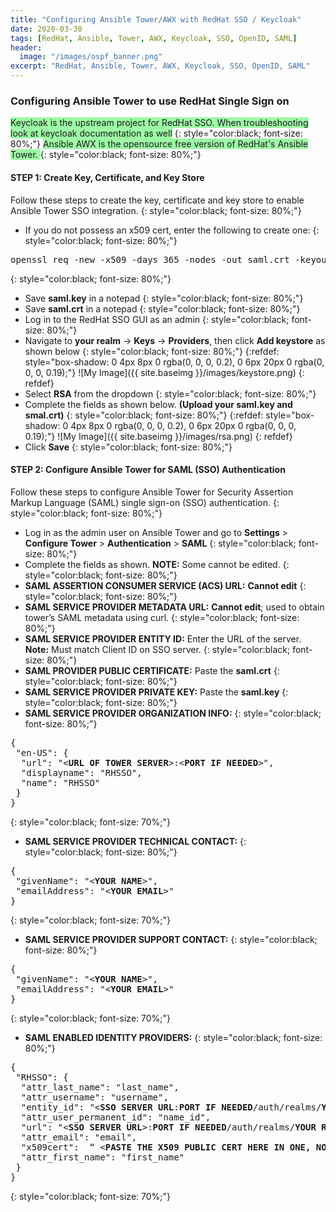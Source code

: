 ```yaml
---
title: "Configuring Ansible Tower/AWX with RedHat SSO / Keycloak"
date: 2020-03-30
tags: [RedHat, Ansible, Tower, AWX, Keycloak, SSO, OpenID, SAML]
header:
  image: "/images/ospf_banner.png"
excerpt: "RedHat, Ansible, Tower, AWX, Keycloak, SSO, OpenID, SAML"
---
```

### Configuring Ansible Tower to use RedHat Single Sign on

<span style="background-color: #9DFBA5">Keycloak is the upstream project for RedHat SSO. When troubleshooting look at keycloak documentation as well</span>
{: style="color:black; font-size: 80%;"}
<span style="background-color: #9DFBA5">Ansible AWX is the opensource free version of RedHat's Ansible Tower. </span>
{: style="color:black; font-size: 80%;"}

#### STEP 1: Create Key, Certificate, and Key Store
Follow these steps to create the key, certificate and key store to enable Ansible Tower SSO integration.
{: style="color:black; font-size: 80%;"} 
*	If you do not possess an x509 cert, enter the following to create one:
{: style="color:black; font-size: 80%;"}
<pre>openssl req -new -x509 -days 365 -nodes -out saml.crt -keyout saml.key</pre>
{: style="color:black; font-size: 80%;"}
*	Save <b>saml.key</b> in a notepad
{: style="color:black; font-size: 80%;"}
*	Save <b>saml.crt</b> in a notepad
{: style="color:black; font-size: 80%;"}
*	Log in to the RedHat SSO GUI as an admin
{: style="color:black; font-size: 80%;"}
*	Navigate to <b>your realm</b> -> <b>Keys</b> -> <b>Providers</b>, then click <b>Add keystore</b> as shown below
{: style="color:black; font-size: 80%;"}
{:refdef: style="box-shadow: 0 4px 8px 0 rgba(0, 0, 0, 0.2), 0 6px 20px 0 rgba(0, 0, 0, 0.19);"}
![My Image]({{ site.baseimg }}/images/keystore.png)
{: refdef}
* Select <b>RSA</b> from the dropdown
{: style="color:black; font-size: 80%;"}
* Complete the fields as shown below. <b>(Upload your saml.key and smal.crt)</b>
{: style="color:black; font-size: 80%;"}
{:refdef: style="box-shadow: 0 4px 8px 0 rgba(0, 0, 0, 0.2), 0 6px 20px 0 rgba(0, 0, 0, 0.19);"}
![My Image]({{ site.baseimg }}/images/rsa.png)
{: refdef}
* Click <b>Save</b>
{: style="color:black; font-size: 80%;"}

#### STEP 2: Configure Ansible Tower for SAML (SSO) Authentication
Follow these steps to configure Ansible Tower for Security Assertion Markup Language (SAML) single sign-on (SSO) authentication.
{: style="color:black; font-size: 80%;"}

*	Log in as the admin user on Ansible Tower and go to <b>Settings</b> > <b>Configure Tower</b> > <b>Authentication</b> > <b>SAML</b>
{: style="color:black; font-size: 80%;"}
* Complete the fields as shown. <b>NOTE:</b> Some cannot be edited.
{: style="color:black; font-size: 80%;"}
* <b>SAML ASSERTION CONSUMER SERVICE (ACS) URL:</b> <b>Cannot edit</b>
{: style="color:black; font-size: 80%;"}
* <b>SAML SERVICE PROVIDER METADATA URL:</b> <b>Cannot edit</b>; used to obtain tower’s SAML metadata using curl.
{: style="color:black; font-size: 80%;"}
* <b>SAML SERVICE PROVIDER ENTITY ID:</b> Enter the URL of the server. <b>Note:</b> Must match Client ID on SSO server.
{: style="color:black; font-size: 80%;"}
* <b>SAML PROVIDER PUBLIC CERTIFICATE:</b> Paste the <b>saml.crt</b>
{: style="color:black; font-size: 80%;"}
* <b>SAML SERVICE PROVIDER PRIVATE KEY:</b> Paste the <b>saml.key</b>
{: style="color:black; font-size: 80%;"}
* <b>SAML SERVICE PROVIDER ORGANIZATION INFO:</b>
{: style="color:black; font-size: 80%;"}

<pre>
{
 "en-US": {
  "url": "<<b>URL OF TOWER SERVER</b>>:<<b>PORT IF NEEDED</b>>",
  "displayname": "RHSSO",
  "name": "RHSSO"
 }
}
</pre>
{: style="color:black; font-size: 70%;"}

* <b>SAML SERVICE PROVIDER TECHNICAL CONTACT:</b>
{: style="color:black; font-size: 80%;"}

<pre>
{
 "givenName": "<<b>YOUR NAME</b>>",
 "emailAddress": "<<b>YOUR EMAIL</b>>"
}
</pre>
{: style="color:black; font-size: 70%;"}

* <b>SAML SERVICE PROVIDER SUPPORT CONTACT:</b>
{: style="color:black; font-size: 80%;"}

<pre>
{
 "givenName": "<<b>YOUR NAME</b>>",
 "emailAddress": "<<b>YOUR EMAIL</b>>"
}
</pre>
{: style="color:black; font-size: 70%;"}

* <b>SAML ENABLED IDENTITY PROVIDERS:</b>
{: style="color:black; font-size: 80%;"}

<pre>
{
 "RHSSO": {
  "attr_last_name": "last_name",
  "attr_username": "username",
  "entity_id": "<<b>SSO SERVER URL</b>:<b>PORT IF NEEDED</b>/auth/realms/<b>YOUR REALM</b>",
  "attr_user_permanent_id": "name_id",
  "url": "<<b>SSO SERVER URL</b>>:<b>PORT IF NEEDED</b>/auth/realms/<b>YOUR REALM</b>/protocol/saml",
  "attr_email": "email",
  "x509cert":  “ <<b>PASTE THE X509 PUBLIC CERT HERE IN ONE, NON-BREAKING LINE</b>>"
  "attr_first_name": "first_name"
 }
}
</pre>
{: style="color:black; font-size: 70%;"}



